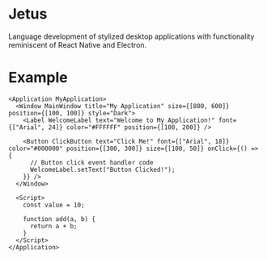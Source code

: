 # Jetus
 Language development of stylized desktop applications with functionality reminiscent of React Native and Electron.

# Example

```jetus
<Application MyApplication>
  <Window MainWindow title="My Application" size={[800, 600]} position={[100, 100]} style="Dark">
    <Label WelcomeLabel text="Welcome to My Application!" font={["Arial", 24]} color="#FFFFFF" position={[100, 200]} />
    
    <Button ClickButton text="Click Me!" font={["Arial", 18]} color="#000000" position={[300, 300]} size={[100, 50]} onClick={() => {
      // Button click event handler code
      WelcomeLabel.setText("Button Clicked!");
    }} />
  </Window>
  
  <Script>
    const value = 10;
    
    function add(a, b) {
      return a + b;
    }
  </Script>
</Application>

```